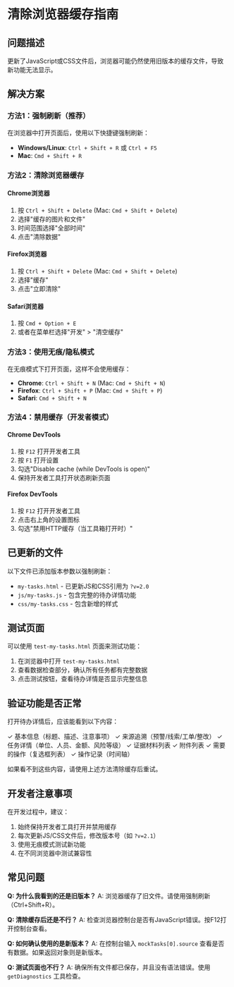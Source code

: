 # 清除浏览器缓存指南

## 问题描述
更新了JavaScript或CSS文件后，浏览器可能仍然使用旧版本的缓存文件，导致新功能无法显示。

## 解决方案

### 方法1：强制刷新（推荐）
在浏览器中打开页面后，使用以下快捷键强制刷新：

- **Windows/Linux**: `Ctrl + Shift + R` 或 `Ctrl + F5`
- **Mac**: `Cmd + Shift + R`

### 方法2：清除浏览器缓存

#### Chrome浏览器
1. 按 `Ctrl + Shift + Delete` (Mac: `Cmd + Shift + Delete`)
2. 选择"缓存的图片和文件"
3. 时间范围选择"全部时间"
4. 点击"清除数据"

#### Firefox浏览器
1. 按 `Ctrl + Shift + Delete` (Mac: `Cmd + Shift + Delete`)
2. 选择"缓存"
3. 点击"立即清除"

#### Safari浏览器
1. 按 `Cmd + Option + E`
2. 或者在菜单栏选择"开发" > "清空缓存"

### 方法3：使用无痕/隐私模式
在无痕模式下打开页面，这样不会使用缓存：

- **Chrome**: `Ctrl + Shift + N` (Mac: `Cmd + Shift + N`)
- **Firefox**: `Ctrl + Shift + P` (Mac: `Cmd + Shift + P`)
- **Safari**: `Cmd + Shift + N`

### 方法4：禁用缓存（开发者模式）

#### Chrome DevTools
1. 按 `F12` 打开开发者工具
2. 按 `F1` 打开设置
3. 勾选"Disable cache (while DevTools is open)"
4. 保持开发者工具打开状态刷新页面

#### Firefox DevTools
1. 按 `F12` 打开开发者工具
2. 点击右上角的设置图标
3. 勾选"禁用HTTP缓存（当工具箱打开时）"

## 已更新的文件

以下文件已添加版本参数以强制刷新：

- `my-tasks.html` - 已更新JS和CSS引用为 `?v=2.0`
- `js/my-tasks.js` - 包含完整的待办详情功能
- `css/my-tasks.css` - 包含新增的样式

## 测试页面

可以使用 `test-my-tasks.html` 页面来测试功能：

1. 在浏览器中打开 `test-my-tasks.html`
2. 查看数据检查部分，确认所有任务都有完整数据
3. 点击测试按钮，查看待办详情是否显示完整信息

## 验证功能是否正常

打开待办详情后，应该能看到以下内容：

✓ 基本信息（标题、描述、注意事项）
✓ 来源追溯（预警/线索/工单/整改）
✓ 任务详情（单位、人员、金额、风险等级）
✓ 证据材料列表
✓ 附件列表
✓ 需要的操作（复选框列表）
✓ 操作记录（时间轴）

如果看不到这些内容，请使用上述方法清除缓存后重试。

## 开发者注意事项

在开发过程中，建议：

1. 始终保持开发者工具打开并禁用缓存
2. 每次更新JS/CSS文件后，修改版本号（如 `?v=2.1`）
3. 使用无痕模式测试新功能
4. 在不同浏览器中测试兼容性

## 常见问题

**Q: 为什么我看到的还是旧版本？**
A: 浏览器缓存了旧文件。请使用强制刷新（Ctrl+Shift+R）。

**Q: 清除缓存后还是不行？**
A: 检查浏览器控制台是否有JavaScript错误。按F12打开控制台查看。

**Q: 如何确认使用的是新版本？**
A: 在控制台输入 `mockTasks[0].source` 查看是否有数据。如果返回对象则是新版本。

**Q: 测试页面也不行？**
A: 确保所有文件都已保存，并且没有语法错误。使用 `getDiagnostics` 工具检查。
